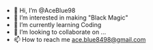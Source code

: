 - 👋 Hi, I’m @AceBlue98
- 👀 I’m interested in making "Black Magic"
- 🌱 I’m currently learning Coding
- 💞️ I’m looking to collaborate on ...
- 📫 How to reach me <ace.blue8498@gmail.com>

<!---
AceBlue98/AceBlue98 is a ✨ special ✨ repository because its `README.md` (this file) appears on your GitHub profile.
You can click the Preview link to take a look at your changes.
--->
